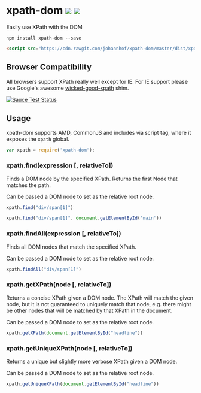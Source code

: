 # xpath-dom [![](https://travis-ci.org/johannhof/xpath-dom.svg)](https://travis-ci.org/johannhof/xpath-dom) [![](https://img.shields.io/npm/v/xpath-dom.svg)](https://www.npmjs.com/package/xpath-dom)
Easily use XPath with the DOM

```
npm install xpath-dom --save
```

```html
<script src="https://cdn.rawgit.com/johannhof/xpath-dom/master/dist/xpath-dom.min.js"></script>
```

## Browser Compatibility

All browsers support XPath really well except for IE.
For IE support please use Google's awesome [wicked-good-xpath](https://github.com/google/wicked-good-xpath/) shim.

[![Sauce Test Status](https://saucelabs.com/browser-matrix/xpath-dom.svg)](https://saucelabs.com/u/xpath-dom)

## Usage

xpath-dom supports AMD, CommonJS and includes via script tag, where it exposes the `xpath` global.

```js
var xpath = require('xpath-dom');
```

### xpath.find(expression [, relativeTo])

Finds a DOM node by the specified XPath. Returns the first Node that matches the path.

Can be passed a DOM node to set as the relative root node.

```js
xpath.find("div/span[1]")
```

```js
xpath.find("div/span[1]", document.getElementById('main'))
```

### xpath.findAll(expression [, relativeTo])

Finds all DOM nodes that match the specified XPath.

Can be passed a DOM node to set as the relative root node.

```js
xpath.findAll("div/span[1]")
```

### xpath.getXPath(node [, relativeTo])

Returns a concise XPath given a DOM node. The XPath will match the given node,
but it is not guaranteed to uniquely match that node, e.g. there might
be other nodes that will be matched by that XPath in the document.

Can be passed a DOM node to set as the relative root node.

```js
xpath.getXPath(document.getElementById("headline"))
```

### xpath.getUniqueXPath(node [, relativeTo])

Returns a unique but slightly more verbose XPath given a DOM node.

Can be passed a DOM node to set as the relative root node.

```js
xpath.getUniqueXPath(document.getElementById("headline"))
```

